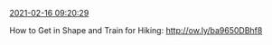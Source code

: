 [2021-02-16 09:20:29](https://mstdn.social/@hill_wanderer/105740188368337593)

How to Get in Shape and Train for Hiking: <a href="http://ow.ly/ba9650DBhf8" target="_blank" rel="nofollow noopener noreferrer" translate="no">http://<span class="">ow.ly/ba9650DBhf8</a>